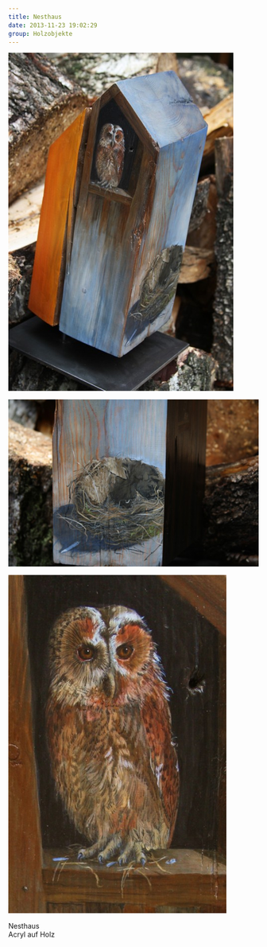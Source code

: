 ```yaml
---
title: Nesthaus
date: 2013-11-23 19:02:29
group: Holzobjekte
---
```

![Nesthaus](/img/holzobjekte/nesthaus.jpg)

![Nesthaus Detail 1](/img/holzobjekte/nesthaus-detail-1.jpg)

![Nesthaus Detail 2](/img/holzobjekte/nesthaus-detail-2.jpg)

Nesthaus<br>
Acryl auf Holz
